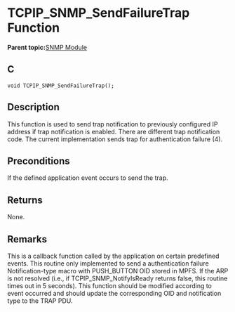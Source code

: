 # TCPIP\_SNMP\_SendFailureTrap Function

**Parent topic:**[SNMP Module](GUID-7764E81C-8FC9-4B3E-8830-255BDE678AA0.md)

## C

```
void TCPIP_SNMP_SendFailureTrap();
```

## Description

This function is used to send trap notification to previously configured IP address if trap notification is enabled. There are different trap notification code. The current implementation sends trap for authentication failure \(4\).

## Preconditions

If the defined application event occurs to send the trap.

## Returns

None.

## Remarks

This is a callback function called by the application on certain predefined events. This routine only implemented to send a authentication failure Notification-type macro with PUSH\_BUTTON OID stored in MPFS. If the ARP is not resolved \(i.e., if TCPIP\_SNMP\_NotifyIsReady returns false, this routine times out in 5 seconds\). This function should be modified according to event occurred and should update the corresponding OID and notification type to the TRAP PDU.

